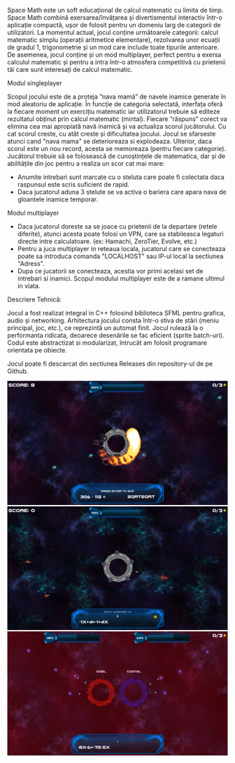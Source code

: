 Space Math este un soft educațional de calcul  matematic cu limita de timp. Space Math combină exersarea/învățarea și divertismentul interactiv într-o aplicație compactă, ușor de folosit pentru un domeniu larg de categorii de utilizatori. 
La momentul actual, jocul conține următoarele categorii: calcul matematic simplu (operații aritmetice elementare), rezolvarea unor ecuații de gradul 1, trigonometrie și un mod care include toate tipurile anterioare. 
De asemenea, jocul conține și un mod multiplayer, perfect pentru a exersa calculul matematic și pentru a intra într-o atmosfera competitivă cu prietenii tăi care sunt interesați de calcul matematic. 


Modul singleplayer

Scopul jocului este de a proteja ”nava mamă” de navele inamice generate în mod aleatoriu de aplicație. În funcție de categoria selectată, interfața oferă la fiecare moment un exercițiu matematic iar utilizatorul trebuie să editeze rezultatul obținut prin calcul matematic (mintal). Fiecare “răspuns” corect  va elimina cea mai apropiată navă inamică și va actualiza scorul jucătorului. Cu cat scorul creste, cu atât creste și dificultatea jocului. 
Jocul se sfarseste atunci cand "nava mama" se deterioreaza si explodeaza. Ulterior, daca scorul este un nou record, acesta se memoreaza (pentru fiecare categorie).
Jucătorul trebuie să se folosească de cunoștințele de matematica, dar și de abilitățile din joc pentru a realiza un scor cat mai mare:
   - Anumite intrebari sunt marcate cu o steluta care poate fi colectata daca raspunsul este scris suficient de rapid.
   - Daca jucatorul aduna 3 stelute se va activa o bariera care apara nava de gloantele inamice temporar.

Modul multiplayer

   - Daca jucatorul doreste sa se joace cu prietenii de la departare (retele diferite), atunci acesta poate folosi un VPN, care sa stabileasca legaturi directe intre calculatoare. (ex: Hamachi, ZeroTier, Evolve, etc.)
   - Pentru a juca multiplayer in reteaua locala, jucatorul care se conecteaza poate sa introduca comanda "LOCALHOST" sau IP-ul local la sectiunea "Adress".
   - Dupa ce jucatorii se conecteaza, acestia vor primi acelasi set de intrebari si inamici. Scopul modului multiplayer este de a ramane ultimul in viata.


Descriere Tehnică:

Jocul a fost realizat integral in C++ folosind biblioteca SFML pentru grafica, audio și networking.
Arhitectura jocului consta într-o stiva de stări (meniu principal, joc, etc.), ce reprezintă un automat finit. 
Jocul rulează la o performanta ridicata, deoarece desenările se fac eficient (sprite batch-uri). Codul este abstractizat si modularizat, întrucât am folosit programare orientata pe obiecte.

Jocul poate fi descarcat din sectiunea Releases din repository-ul de pe Github.

![Barrier](https://github.com/tMario2111/Space-Math/blob/main/Screenshots/barrier.png)
![Equations](https://github.com/tMario2111/Space-Math/blob/main/Screenshots/gigel%20vs%20costel.png)
![Multiplayer](https://github.com/tMario2111/Space-Math/blob/main/Screenshots/gigel%20vs%20costell.png)

